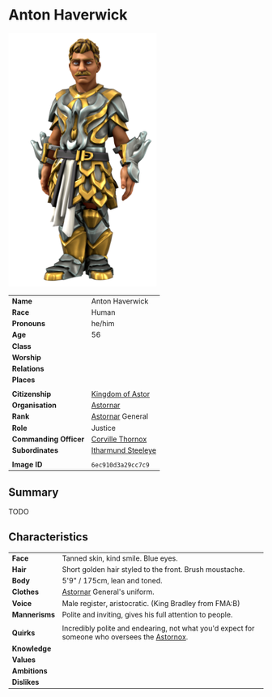 # Anton Haverwick

<img src="https://raw.githubusercontent.com/jesskelsall/astarus-images/main/people/portraits/6ec910d3a29cc7c9.png" height="500" />

|||
| --- | --- |
| **Name** | Anton Haverwick | character.3
| **Race** | Human |
| **Pronouns** | he/him |
| **Age** | 56 |
| **Class** | |
| **Worship** | |
| **Relations** | |
| **Places** | |
|||
| **Citizenship** | [Kingdom of Astor](../civilisations/kingdom-of-astor/kingdom-of-astor.md) |
| **Organisation** | [Astornar](../organisations/astornar.md) |
| **Rank** | [Astornar](../organisations/astornar.md) General |
| **Role** | Justice |
| **Commanding Officer** | [Corville Thornox](corville-thornox.md) |
| **Subordinates** | [Itharmund Steeleye](itharmund-steeleye.md) |
|||
| **Image ID** | `6ec910d3a29cc7c9` |

## Summary

TODO

## Characteristics

| | |
| --- | --- |
| **Face** | Tanned skin, kind smile. Blue eyes. | characteristics.2
| **Hair** | Short golden hair styled to the front. Brush moustache. |
| **Body** | 5'9" / 175cm, lean and toned. |
| **Clothes** | [Astornar](../organisations/astornar.md) General's uniform. |
| **Voice** | Male register, aristocratic. (King Bradley from FMA:B) |
| **Mannerisms** | Polite and inviting, gives his full attention to people. |
| | |
| **Quirks** | Incredibly polite and endearing, not what you'd expect for someone who oversees the [Astornox](../organisations/astornox/astornox.md). |
| **Knowledge** | |
| **Values** | |
| **Ambitions** | |
| **Dislikes** | |
